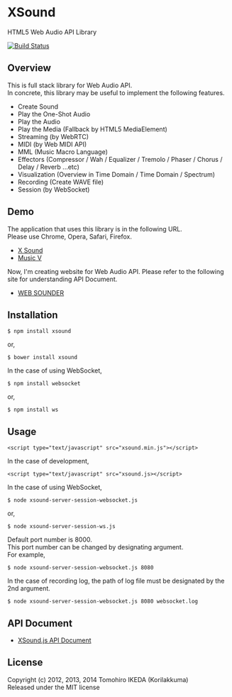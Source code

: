 XSound
=========
  
HTML5 Web Audio API Library
  
[![Build Status](https://travis-ci.org/Korilakkuma/XSound.svg?branch=master)](https://travis-ci.org/Korilakkuma/XSound)
  
## Overview
  
This is full stack library for Web Audio API.  
In concrete, this library may be useful to implement the following features.
  
* Create Sound
* Play the One-Shot Audio
* Play the Audio
* Play the Media (Fallback by HTML5 MediaElement)
* Streaming (by WebRTC)
* MIDI (by Web MIDI API)
* MML (Music Macro Language)
* Effectors (Compressor / Wah / Equalizer / Tremolo / Phaser / Chorus / Delay / Reverb ...etc)
* Visualization (Overview in Time Domain / Time Domain / Spectrum)
* Recording (Create WAVE file)
* Session (by WebSocket)
  
## Demo
  
The application that uses this library is in the following URL.  
Please use Chrome, Opera, Safari, Firefox.
  
* [X Sound](https://korilakkuma.github.io/X-Sound/)
* [Music V](http://curtaincall.weblike.jp/portfolio-music-v/)
  
Now, I'm creating website for Web Audio API. Please refer to the following site for understanding API Document.
  
* [WEB SOUNDER](http://curtaincall.weblike.jp/portfolio-web-sounder/)
  
## Installation
  
    $ npm install xsound
  
or,
  
    $ bower install xsound
  
In the case of using WebSocket,
  
    $ npm install websocket
  
or,
  
    $ npm install ws
  
## Usage
  
    <script type="text/javascript" src="xsound.min.js"></script>
  
In the case of development,
  
    <script type="text/javascript" src="xsound.js></script>
  
In the case of using WebSocket,
  
    $ node xsound-server-session-websocket.js
  
or,
  
    $ node xsound-server-session-ws.js
  
Default port number is 8000.  
This port number can be changed by designating argument.  
For example,
  
    $ node xsound-server-session-websocket.js 8080
  
In the case of recording log, the path of log file must be designated by the 2nd argument.
  
    $ node xsound-server-session-websocket.js 8080 websocket.log
  
## API Document
  
* [XSound.js API Document](https://korilakkuma.github.io/XSound/)
  
## License
  
Copyright (c) 2012, 2013, 2014 Tomohiro IKEDA (Korilakkuma)  
Released under the MIT license
  
